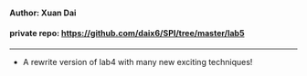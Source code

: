 #### Author: Xuan Dai
#### private repo: https://github.com/daix6/SPI/tree/master/lab5

----

* A rewrite version of lab4 with many new exciting techniques!